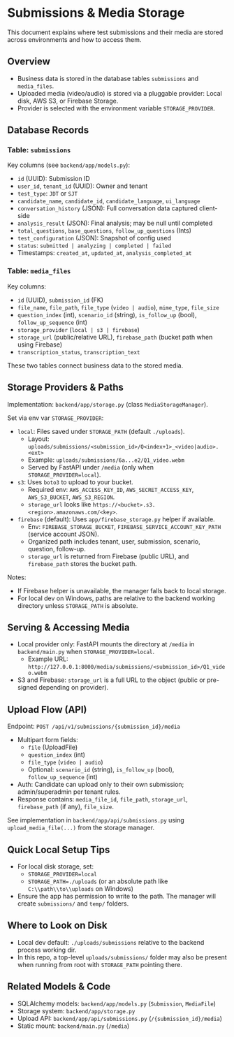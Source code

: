 # Submissions & Media Storage

This document explains where test submissions and their media are stored across environments and how to access them.

## Overview
- Business data is stored in the database tables `submissions` and `media_files`.
- Uploaded media (video/audio) is stored via a pluggable provider: Local disk, AWS S3, or Firebase Storage.
- Provider is selected with the environment variable `STORAGE_PROVIDER`.

## Database Records

### Table: `submissions`
Key columns (see `backend/app/models.py`):
- `id` (UUID): Submission ID
- `user_id`, `tenant_id` (UUID): Owner and tenant
- `test_type`: `JDT` or `SJT`
- `candidate_name`, `candidate_id`, `candidate_language`, `ui_language`
- `conversation_history` (JSON): Full conversation data captured client-side
- `analysis_result` (JSON): Final analysis; may be null until completed
- `total_questions`, `base_questions`, `follow_up_questions` (Ints)
- `test_configuration` (JSON): Snapshot of config used
- `status`: `submitted | analyzing | completed | failed`
- Timestamps: `created_at`, `updated_at`, `analysis_completed_at`

### Table: `media_files`
Key columns:
- `id` (UUID), `submission_id` (FK)
- `file_name`, `file_path`, `file_type` (`video | audio`), `mime_type`, `file_size`
- `question_index` (int), `scenario_id` (string), `is_follow_up` (bool), `follow_up_sequence` (int)
- `storage_provider` (`local | s3 | firebase`)
- `storage_url` (public/relative URL), `firebase_path` (bucket path when using Firebase)
- `transcription_status`, `transcription_text`

These two tables connect business data to the stored media.

## Storage Providers & Paths
Implementation: `backend/app/storage.py` (class `MediaStorageManager`).

Set via env var `STORAGE_PROVIDER`:
- `local`: Files saved under `STORAGE_PATH` (default `./uploads`).
  - Layout: `uploads/submissions/<submission_id>/Q<index+1>_<video|audio>.<ext>`
  - Example: `uploads/submissions/6a...e2/Q1_video.webm`
  - Served by FastAPI under `/media` (only when `STORAGE_PROVIDER=local`).
- `s3`: Uses `boto3` to upload to your bucket.
  - Required env: `AWS_ACCESS_KEY_ID`, `AWS_SECRET_ACCESS_KEY`, `AWS_S3_BUCKET`, `AWS_S3_REGION`.
  - `storage_url` looks like `https://<bucket>.s3.<region>.amazonaws.com/<key>`.
- `firebase` (default): Uses `app/firebase_storage.py` helper if available.
  - Env: `FIREBASE_STORAGE_BUCKET`, `FIREBASE_SERVICE_ACCOUNT_KEY_PATH` (service account JSON).
  - Organized path includes tenant, user, submission, scenario, question, follow-up.
  - `storage_url` is returned from Firebase (public URL), and `firebase_path` stores the bucket path.

Notes:
- If Firebase helper is unavailable, the manager falls back to local storage.
- For local dev on Windows, paths are relative to the backend working directory unless `STORAGE_PATH` is absolute.

## Serving & Accessing Media
- Local provider only: FastAPI mounts the directory at `/media` in `backend/main.py` when `STORAGE_PROVIDER=local`.
  - Example URL: `http://127.0.0.1:8000/media/submissions/<submission_id>/Q1_video.webm`
- S3 and Firebase: `storage_url` is a full URL to the object (public or pre-signed depending on provider).

## Upload Flow (API)
Endpoint: `POST /api/v1/submissions/{submission_id}/media`
- Multipart form fields:
  - `file` (UploadFile)
  - `question_index` (int)
  - `file_type` (`video | audio`)
  - Optional: `scenario_id` (string), `is_follow_up` (bool), `follow_up_sequence` (int)
- Auth: Candidate can upload only to their own submission; admin/superadmin per tenant rules.
- Response contains: `media_file_id`, `file_path`, `storage_url`, `firebase_path` (if any), `file_size`.

See implementation in `backend/app/api/submissions.py` using `upload_media_file(...)` from the storage manager.

## Quick Local Setup Tips
- For local disk storage, set:
  - `STORAGE_PROVIDER=local`
  - `STORAGE_PATH=./uploads` (or an absolute path like `C:\\path\\to\\uploads` on Windows)
- Ensure the app has permission to write to the path. The manager will create `submissions/` and `temp/` folders.

## Where to Look on Disk
- Local dev default: `./uploads/submissions` relative to the backend process working dir.
- In this repo, a top-level `uploads/submissions/` folder may also be present when running from root with `STORAGE_PATH` pointing there.

## Related Models & Code
- SQLAlchemy models: `backend/app/models.py` (`Submission`, `MediaFile`)
- Storage system: `backend/app/storage.py`
- Upload API: `backend/app/api/submissions.py` (`/{submission_id}/media`)
- Static mount: `backend/main.py` (`/media`)
